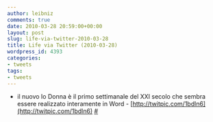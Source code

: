 ```yaml
---
author: leibniz
comments: true
date: 2010-03-28 20:59:00+00:00
layout: post
slug: life-via-twitter-2010-03-28
title: Life via Twitter (2010-03-28)
wordpress_id: 4393
categories:
- tweets
tags:
- tweets
---
```



	
  * il nuovo Io Donna è il primo settimanale del XXI secolo che sembra essere realizzato interamente in Word - [http://twitpic.com/1bdln6](http://twitpic.com/1bdln6) [#](http://twitter.com/leibniz/statuses/11166098086)


